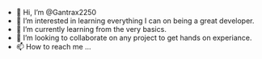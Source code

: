 - 👋 Hi, I’m @Gantrax2250
- 👀 I’m interested in learning everything I can on being a great developer.
- 🌱 I’m currently learning from the very basics.
- 💞️ I’m looking to collaborate on any project to get hands on experiance.
- 📫 How to reach me ...

<!---
Gantrax2250/Gantrax2250 is a ✨ special ✨ repository because its `README.md` (this file) appears on your GitHub profile.
You can click the Preview link to take a look at your changes.
--->
